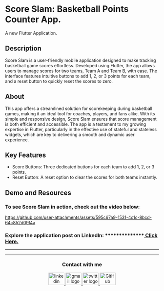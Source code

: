 # Score Slam: Basketball Points Counter App.
A new Flutter Application.

## Description
Score Slam is a user-friendly mobile application designed to make tracking basketball game scores effortless. Developed using Flutter, the app allows users to manage scores for two teams, Team A and Team B, with ease. The interface features intuitive buttons to add 1, 2, or 3 points for each team, and a reset button to quickly reset the scores to zero.

## About
This app offers a streamlined solution for scorekeeping during basketball games, making it an ideal tool for coaches, players, and fans alike. With its simple and responsive design, Score Slam ensures that score management is both efficient and accessible. The app is a testament to my growing expertise in Flutter, particularly in the effective use of stateful and stateless widgets, which are key to delivering a smooth and dynamic user experience.

## Key Features
- Score Buttons: Three dedicated buttons for each team to add 1, 2, or 3 points.
- Reset Button: A reset option to clear the scores for both teams instantly.

## Demo and Resources
### To see Score Slam in action, check out the video below:
https://github.com/user-attachments/assets/595c67a9-1531-4c1c-8bcd-64c852d09f4a

### Explore the application post on LinkedIn: **************<a target="_blank" href="https://**************"> Click Here. </a>

-----
-----

<h3 align="center">
    Contact with me
</h3>

<div align="center">
  <a href="https://www.linkedin.com/in/theahmedhany/" target="_blank">
    <img src="https://skillicons.dev/icons?i=linkedin&theme=dark" width="52" height="40" alt="linkedin logo"/>
  </a>
  <a href="mailto:a7medhanyshokry@gmail.com" target="_blank">
    <img src="https://skillicons.dev/icons?i=gmail&theme=light" width="52" height="40" alt="gmail logo"/> 
  </a>
  <a href="https://x.com/theahmedhany" target="_blank">
    <img src="https://skillicons.dev/icons?i=twitter&theme=dark" width="52" height="40" alt="twitter logo"/>
  </a>
  <a href="https://github.com/theahmedhany" target="_blank">
    <img src="https://skillicons.dev/icons?i=github&theme=dark" width="52" height="40" alt="GitHub logo"/>
  </a>
</div>
